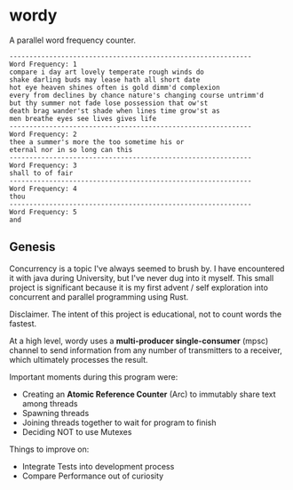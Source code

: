 # wordy
A parallel word frequency counter.

```
-------------------------------------------------------------
Word Frequency: 1
compare i day art lovely temperate rough winds do 
shake darling buds may lease hath all short date 
hot eye heaven shines often is gold dimm'd complexion 
every from declines by chance nature's changing course untrimm'd 
but thy summer not fade lose possession that ow'st 
death brag wander'st shade when lines time grow'st as 
men breathe eyes see lives gives life 
-------------------------------------------------------------
Word Frequency: 2
thee a summer's more the too sometime his or 
eternal nor in so long can this 
-------------------------------------------------------------
Word Frequency: 3
shall to of fair 
-------------------------------------------------------------
Word Frequency: 4
thou 
-------------------------------------------------------------
Word Frequency: 5
and 
```

## Genesis
Concurrency is a topic I've always seemed to brush by. I have encountered it with java during University, 
but I've never dug into it myself. This small project is significant because it is my first advent / self 
exploration into concurrent and parallel programming using Rust. 

Disclaimer. The intent of this project is educational, not to count words the fastest.

At a high level, wordy uses a **multi-producer single-consumer** (mpsc) channel to send information from any number
of transmitters to a receiver, which ultimately processes the result. 

Important moments during this program were: 
* Creating an **Atomic Reference Counter** (Arc) to immutably share text among threads
* Spawning threads 
* Joining threads together to wait for program to finish
* Deciding NOT to use Mutexes

Things to improve on: 
* Integrate Tests into development process
* Compare Performance out of curiosity
